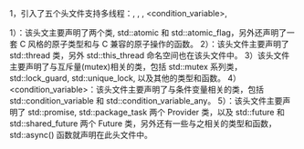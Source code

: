 1，引入了五个头文件支持多线程：<atomic>, <thread>, <mutex>, <condition_variable>, <future>

1）<atomic>：该头文主要声明了两个类, std::atomic 和 std::atomic_flag，另外还声明了一套 C 风格的原子类型和与 C 兼容的原子操作的函数。
2）<thread>：该头文件主要声明了 std::thread 类，另外 std::this_thread 命名空间也在该头文件中。
3）该头文件主要声明了与互斥量(mutex)相关的类，包括 std::mutex 系列类，std::lock_guard, std::unique_lock, 以及其他的类型和函数。
4）<condition_variable>：该头文件主要声明了与条件变量相关的类，包括 std::condition_variable 和 std::condition_variable_any。
5）<future>：该头文件主要声明了 std::promise, std::package_task 两个 Provider 类，以及 std::future 和 std::shared_future 两个 Future 类，另外还有一些与之相关的类型和函数，std::async() 函数就声明在此头文件中。
